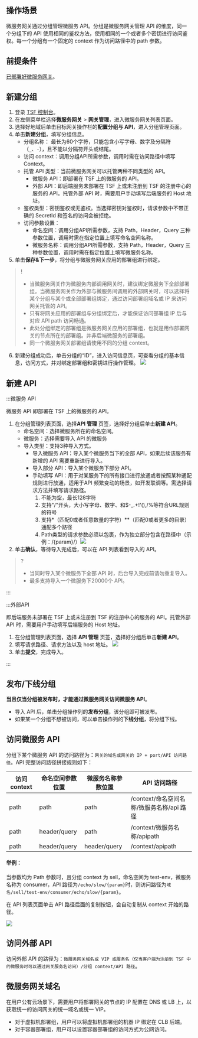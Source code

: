 ## 操作场景

微服务网关通过分组管理微服务 API。分组是微服务网关管理 API 的维度，同一个分组下的 API 使用相同的鉴权方法，使用相同的一个或者多个密钥进行访问鉴权。每一个分组有一个固定的 context 作为访问路径中的 path 参数。

## 前提条件

[已部署好微服务网关](https://cloud.tencent.com/document/product/649/54699)。



## 新建分组

1. 登录 [TSF 控制台](https://console.cloud.tencent.com/tsf)。
2. 在左侧菜单栏选择**微服务网关** > **网关管理**，进入微服务网关列表页面。
3. 选择好地域后单击目标网关操作栏的**配置分组与 API**，进入分组管理页面。
4. 单击**新建分组**，填写分组信息。
   - 分组名称： 最长为60个字符，只能包含小写字母、数字及分隔符（`_`、`-`），且不能以分隔符开头或结尾。
   - 访问 context：调用分组API所需参数，调用时需在访问路径中填写Context。
   - 托管 API 类型：当前微服务网关可以托管两种不同类型的 API。
     - 微服务 API：即部署在 TSF 上的微服务的 API。
     - 外部 API：即后端服务未部署在 TSF 上或未注册到 TSF 的注册中心的服务的 API。托管外部 API 时，需要用户手动填写后端服务的 Host 地址。
   - 鉴权类型：密钥鉴权或无鉴权。当选择密钥对鉴权时，请求参数中不带正确的 SecretId 和签名的访问会被拒绝。
   - 访问参数设置：
     - 命名空间：调用分组API所需参数，支持 Path，Header，Query 三种参数位置，调用时需在指定位置上填写命名空间名称。
     - 微服务名称：调用分组API所需参数，支持 Path，Header，Query 三种参数位置，调用时需在指定位置上填写微服务名称。
5. 单击**保存&下一步**，将分组与微服务网关应用的部署组进行绑定。
> !
>
> - 当微服务网关作为微服务内部调用网关时，建议绑定微服务下全部部署组。当微服务网关作为外部与微服务间调用的外部网关时，可以选择将某个分组与某个或全部部署组绑定，通过访问部署组域名或 IP 来访问网关托管的 API。
> - 只有将网关应用的部署组与分组绑定后，才能保证访问部署组 IP 后与对应 API path 访问畅通。
> - 此处分组绑定的部署组是微服务网关应用的部署组，也就是用作部署网关的节点所在的部署组。并非后端微服务的部署组。
> - 同一个微服务网关部署组请使用不同的分组 context。
6. 新建分组成功后，单击分组的“ID”，进入访问信息页，可查看分组的基本信息，访问方式，并对绑定部署组和密钥进行操作管理。
![](https://qcloudimg.tencent-cloud.cn/raw/3132cd65a7795dbe44bc5de3853f2854.png)

## 新建 API

<dx-tabs>

:::微服务 API 

微服务 API 即部署在 TSF 上的微服务的 API。

1. 在分组管理列表页面，选择**API 管理** 页签，选择好分组后单击**新建 API**。
   - 命名空间：选择微服务所在的命名空间。
   - 微服务：选择需要导入 API 的微服务
   - 导入类型：支持3种导入方式。
     - 导入微服务 API：导入某个微服务当下的全部 API，如果后续该服务有新增的 API 需要重新进行导入。
     - 导入部分 API：导入某个微服务下部分 API。
     - 手动填写 API：用于对某服务下的所有接口进行放通或者按照某种通配规则进行放通，适用于API 频繁变动的场景，如开发联调等。需选择请求方法并填写请求路径。
       1. 不能为空，最长128字符
       2. 支持"/"开头，大小写字母、数字、和$-_.+!'(),/%等符合URL规则的符号
       3. 支持*（匹配0或者任意数量的字符）**（匹配0或者更多的目录）通配多个路径
       4. Path类型的请求参数必须以包裹，作为独立部分包含在路径中（示例：/{param}/）![](https://qcloudimg.tencent-cloud.cn/raw/02c871c34c2e0ff676fdf8f3a7a3fe7f.png)
2. 单击**确认**，等待导入完成后，可以在 API 列表看到导入的 API。
>?
>- 当同时导入某个微服务下全部 API 时，后台导入完成前请勿重复导入。
>- 最多支持导入一个微服务下20000个 API。





:::

:::外部API

即后端服务未部署在 TSF 上或未注册到 TSF 的注册中心的服务的 API。托管外部 API 时，需要用户手动填写后端服务的 Host 地址。

1. 在分组管理列表页面，选择 **API 管理** 页签，选择好分组后单击**新建 API**。
2. 填写请求路径、请求方法以及 host 地址。
   ![](https://qcloudimg.tencent-cloud.cn/raw/f121dddff37d016951106cecc48ba2e3.png)
3. 单击**提交**，完成导入。

:::
</dx-tabs>

## 发布/下线分组

**当且仅当分组被发布时，才能通过微服务网关访问微服务 API**。

- 导入 API 后，单击分组操作列的**发布分组**，该分组即可被发布。
- 如果某一个分组不想被访问，可以单击操作列的**下线分组**，将分组下线。

## 访问微服务 API

分组下某个微服务 API 的访问路径为：`网关的域名或网关的 IP + port/API 访问路径`。API 完整访问路径拼接规则如下：

| 访问 context | 命名空间参数位置 | 微服务名称参数位置 | API 访问路径                              |
| ------------ | ---------------- | ------------------ | ----------------------------------------- |
| path         | path             | path               | /context/命名空间名称/微服务名称/api 路径 |
| path         | header/query     | path               | /context/微服务名称/apipath               |
| path         | header/query     | header/query       | /context/apipath                          |

#### 举例：

当参数均为 Path 参数时，且分组 context 为 sell，命名空间为 test-env，微服务名称为 consumer，API 路径为`/echo/slow/{param}`时，则访问路径为`域名/sell/test-env/consumer/echo/slow/{param}`。

在 API 列表页面单击 API 路径后面的复制按钮，会自动复制从 context 开始的路径。

![](https://qcloudimg.tencent-cloud.cn/raw/6bf042fe0482e587b933eda6f8319052.png)



## 访问外部 API

访问外部 API 的路径为：`微服务网关域名或 VIP 或服务名（仅当客户端为注册到 TSF 中的微服务时可以通过网关服务名访问）/分组 context/API 路径`。

## 微服务网关域名

在用户公有云场景下，需要用户将部署网关的节点的 IP 配置在 DNS 或 LB 上，以获取统一的访问网关的统一域名或统一 VIP。

- 对于虚拟机部署组，用户可以将虚拟机部署组的机器 IP 绑定在 CLB 后端。
- 对于容器部署组，用户可以设置容器部署组的访问方式为公网访问。
